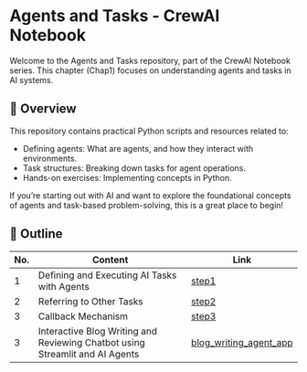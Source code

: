 # Agents and Tasks - CrewAI Notebook
Welcome to the Agents and Tasks repository, part of the CrewAI Notebook series. This chapter (Chap1) focuses on understanding agents and tasks in AI systems.

## 📖 Overview
This repository contains practical Python scripts and resources related to:
- Defining agents: What are agents, and how they interact with environments.
- Task structures: Breaking down tasks for agent operations.
- Hands-on exercises: Implementing concepts in Python.

If you’re starting out with AI and want to explore the foundational concepts of agents and task-based problem-solving, this is a great place to begin!

## 📖 Outline 
| No. | Content                               | Link       |
|-----------|--------------------------------------|------------|
| 1         | Defining and Executing AI Tasks with Agents | [step1](step1.md) |
| 2         | Referring to Other Tasks             | [step2](step2.md) |
| 3         | Callback Mechanism                   | [step3](step3.md) |
| 3         | Interactive Blog Writing and Reviewing Chatbot using Streamlit and AI Agents                 | [blog_writing_agent_app](blog_writing_agent_app.py) |
